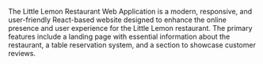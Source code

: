The Little Lemon Restaurant Web Application is a modern, responsive, and user-friendly React-based website designed to enhance the online presence and user experience for the Little Lemon restaurant. The primary features include a landing page with essential information about the restaurant, a table reservation system, and a section to showcase customer reviews.
